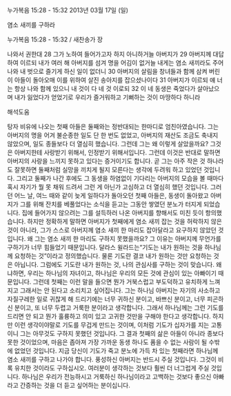 누가복음 15:28 - 15:32 
2013년 03월 17일 (일)

염소 새끼를 구하라



누가복음 15:28 - 15:32 / 새찬송가  장


나와서 권한대
28 그가 노하여 들어가고자 하지 아니하거늘 아버지가 29 아버지께 대답하여 이르되 내가 여러 해 아버지를 섬겨 명을 어김이 없거늘 내게는 염소 새끼라도 주어 나와 내 벗으로 즐기게 하신 일이 없더니
30 아버지의 살림을 창녀들과 함께 삼켜 버린 이 아들이 돌아오매 이를 위하여 살진 송아지를 잡으셨나이다 31 아버지가 이르되 얘 너는 항상 나와 함께 있으니 내 것이 다 네 것 이로되 32 이 네 동생은 죽었다가 살아났으며 내가 잃었다가 얻었기로 우리가 즐거워하고 기뻐하는 것이 마땅하다 하니라

해석도움





탕자 비유에 나오는 첫째 아들은 둘째와는 정반대되는 한마디로 엄친아였습니다. 그는 아버지의 명을 어겨 불순종한 일도 단 한 번도 없었고, 아버지의 재산도 조금도 축내지 않았으며, 일도 종들보다 더 열심히 했습니다. 그런데 그는 왜 이렇게 살았을까요? 그것은 아버지한테 사랑받기 위해서, 인정받기 위해서입니다. 그런데 이것은 반대로 말하면 아버지의 사랑을 느끼지 못하고 있다는 증거이기도 합니다. 곧
그는 아주 작은 것 하나라도 잘못하면 둘째처럼 실망을 끼치게 될지 모른다는 생각에 두려워 하고 있었던 것입니다. 그리고 둘째가 나간 후에도 그 동생을 하염없이 기다리는 아버지의 모습을 볼 때마다 혹시 자기가 뭘 못 채워 드려서 그런 게 아닌가 고심하고 더 열심히 했던 것입니다.
그러던 어느 날, 여느 때와 같이 늦게 일하다가 돌아오던 첫째 아들은, 동생이 돌아왔고 아버지가 그를 위해 잔치를 베풀었다는 소식을 듣고는 그동안 쌓였던 분노가 터지게 되었습니다. 집에 들어가지 않으려는 그를 설득하러 나온 아버지를 향해서도 미친 듯이 항의했습니다. 하지만 정확하게 말하면 아버지가 첫째에게 염소 새끼 잡는 것을 허락하지 않은 것이 아니라, 그가 스스로 아버지께 염소 새끼 한 마리도 잡아달라고 요구하지 않았던 것입니다. 왜 그는 염소 새끼 한 마리도 구하지 못했을까요? 그 이유는 아버지께 무언가를 구하기가 너무 힘들었기 때문입니다.
달라스 윌라드는“기도는 내가 원하는 것을 하나님께 요청하는 것”이라고 정의했습니다. 물론 기도란 결코 내가 원하는 것만 요청하는 것은 아닙니다. 그럼에도 기도란 내가 원하는 것, 나의 관심사를 구하는 것이 맞습니다. 왜냐하면, 우리는 하나님의 자녀이고, 하나님은 우리의 모든 것에 관심이 있는 아빠이기 때문입니다. 그런데 첫째는 이런 말을 들으면 뭔가 거북스럽고 부도덕하고 유치하게 느껴지고 그래서는 안 된다고 소리치고 싶어집니다. 그는 하나님 아버지는 자기의 사소하고 자질구레한 일로 귀찮게 해 드리기에는 너무 귀하신 분이고, 바쁘신 분이고, 너무 피곤하신 분이고, 또 너무 두렵고 거룩한 분이라고 생각합니다. 그래서 하나님께는 그런 기도를 드리면 안 되고 뭔가 훌륭하고 의미 있고 고귀한 것만을 구해야 한다고 생각합니다. 하지만 이런 생각이야말로 기도를 무겁게 만드는 것이며, 이처럼 기도가
십자가를 지는 고통이니 그는 아무것도 구하지 못했던 것입니다.
그 결과 첫째의 삶은 아들이 아니라 종보다 못한 것이었으며, 마음은 좁아져 가장 가까운 동생 하나도 품을 수 없는 사람이 될 수밖에 없었던 것입니다. 지금 당신이 기도가 죽고 분노에 가득 차 있는 첫째라면 하나님께 염소 새끼를 구하고 나가야 합니다. 풍성하신 아버지는 반드시 주실 것입니다. 그것이 비록 유치한 것이라도 구하십시오. 여러분이 생각하는 것보다 훨씬 더 너그럽게 주실 것입니다. 하나님은 우리가 전능하시고 거룩하신 하나님이라고 고백하는 것보다 좋으신 아빠라고 간증하는 것을 더 듣고 싶어하는 분이십니다.